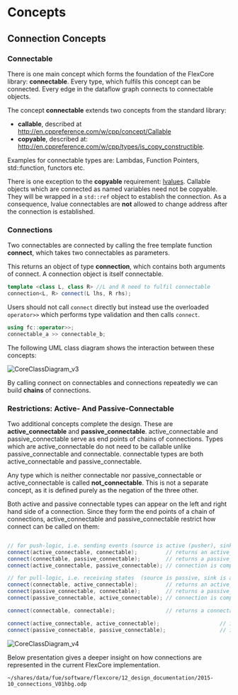 # Concepts

## Connection Concepts

### Connectable
There is one main concept which forms the foundation of the FlexCore library:
**connectable**. Every type, which fulfils this concept can be connected.
Every edge in the dataflow graph connects to connectable objects.

The concept **connectable** extends two concepts from the standard library: 

- **callable**, described at http://en.cppreference.com/w/cpp/concept/Callable
- **copyable**, described at: http://en.cppreference.com/w/cpp/types/is_copy_constructible.

Examples for connectable types are: Lambdas, Function Pointers, std::function,
functors etc.

There is one exception to the **copyable** requirement: [lvalues][lvalue]. Callable objects which are connected as named variables need not be copyable. They will be wrapped in a `std::ref` object to establish the connection. As a consequence, lvalue connectables are **not** allowed to change address after the connection is established.

### Connections
Two connectables are connected by calling the free template function **connect**,
which takes two connectables as parameters.

This returns an object of type **connection**, which contains both arguments of
connect. A connection object is itself connectable.
```cpp
template <class L, class R> //L and R need to fulfil connectable
connection<L, R> connect(L lhs, R rhs);
```

Users should not call `connect` directly but instead use the overloaded
`operator>>` which performs type validation and then calls `connect`.
```cpp
using fc::operator>>;
connectable_a >> connectable_b;
```

The following UML class diagram shows the interaction between these concepts:

![CoreClassDiagram_v3][uml-diagram]

By calling connect on connectables and connections repeatedly we can
build **chains** of connections.

### Restrictions: Active- And Passive-Connectable
Two additional concepts complete the design.  These are **active_connectable**
and **passive_connectable**. active_connectable and passive_connectable serve
as end points of chains of connections. Types which are active_connectable do
not need to be callable unlike passive_connectable and connectable.  connectable
types are both active_connectable and passive_connectable.

Any type which is neither connectable nor passive_connectable or
active_connectable is called **not_connectable**. This is not a separate
concept, as it is defined purely as the negation of the three other.

Both active and passive connectable types can appear on the left and right hand
side of a connection. Since they form the end points of a chain of connections,
active_connectable and passive_connectable restrict how connect can be called on
them:
```cpp

// for push-logic, i.e. sending events (source is active (pusher), sink is passive)
connect(active_connectable, connectable);         // returns an active_connectable.
connect(connectable, passive_connectable);        // returns a passive_connectable.
connect(active_connectable, passive_connectable); // connection is complete, returns a non_connectable connection.

// for pull-logic, i.e. receiving states  (source is passive, sink is active (puller))
connect(connectable, active_connectable);         // returns an active_connectable.
connect(passive_connectable, connectable);        // returns a passive_connectable.
connect(passive_connectable, active_connectable); // connection is complete, returns a non_connectable connection.

connect(connectable, connectable);                // returns a connectable as defined above.

connect(active_connectable, active_connectable);                   // illegal.
connect(passive_connectable, passive_connectable);                 // illegal.
```

![CoreClassDiagram_v4][uml-diagram-2]

Below presentation gives a deeper insight on how connections are represented in
the current FlexCore implementation.

	~/shares/data/fue/software/flexcore/12_design_documentation/2015-10_connections_V01hbg.odp

[uml-diagram]: /uploads/081b381e2eae30b044c1980b4c03fdbd/CoreClassDiagram_v3.png
[uml-diagram-2]: /uploads/60332d0bba05c0f146a1860ecb5b98dd/CoreClassDiagram_v4.png
[lvalue]: http://en.cppreference.com/w/cpp/language/value_category
